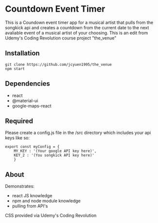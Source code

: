 # Countdown Event Timer
This is a Coundown event timer app for a musical artist that pulls from the songkick api and creates a countdown from the current date to the next avaliable event of a musical artist of your choosing. This is an edit from Udemy's Coding Revolution
course project "the_venue" 

## Installation
```
git clone https://github.com/jcyuen1995/the_venue
npm start
```

## Dependencies 
- react 
- @material-ui
- google-maps-react

## Required
Please create a config.js file in the /src directory which includes your api keys like so:
```
export const myConfig = { 
    MY_KEY : '(Your google API key here)',
    KEY_2 : '(You songkick API key here)'
    }
```

## About 
Demonstrates: 
- react JS knowledge
- npm and node module knowledge
- pulling from API's 

CSS provided via Udemy's Coding Revolution 
